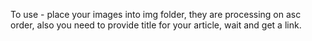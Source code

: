 To use - place your images into img folder, they are processing on asc order, also you need to provide title for your article, wait and get a link.
